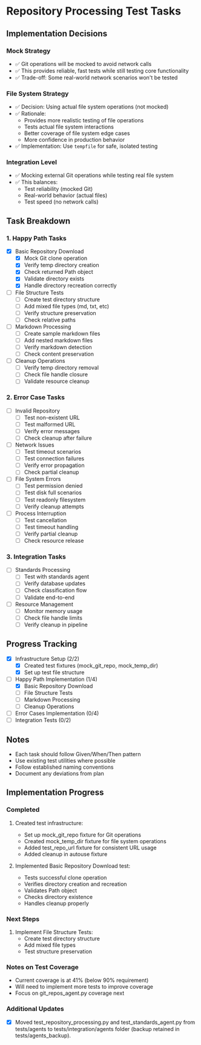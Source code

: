 # Repository Processing Test Tasks

## Implementation Decisions

### Mock Strategy
- ✅ Git operations will be mocked to avoid network calls
- ✅ This provides reliable, fast tests while still testing core functionality
- ✅ Trade-off: Some real-world network scenarios won't be tested

### File System Strategy
- ✅ Decision: Using actual file system operations (not mocked)
- ✅ Rationale: 
  - Provides more realistic testing of file operations
  - Tests actual file system interactions
  - Better coverage of file system edge cases
  - More confidence in production behavior
- ✅ Implementation: Use `tempfile` for safe, isolated testing

### Integration Level
- ✅ Mocking external Git operations while testing real file system
- ✅ This balances:
  - Test reliability (mocked Git)
  - Real-world behavior (actual files)
  - Test speed (no network calls)

## Task Breakdown

### 1. Happy Path Tasks
- [x] Basic Repository Download
  - [x] Mock Git clone operation
  - [x] Verify temp directory creation
  - [x] Check returned Path object
  - [x] Validate directory exists
  - [x] Handle directory recreation correctly

- [ ] File Structure Tests
  - [ ] Create test directory structure
  - [ ] Add mixed file types (md, txt, etc)
  - [ ] Verify structure preservation
  - [ ] Check relative paths

- [ ] Markdown Processing
  - [ ] Create sample markdown files
  - [ ] Add nested markdown files
  - [ ] Verify markdown detection
  - [ ] Check content preservation

- [ ] Cleanup Operations
  - [ ] Verify temp directory removal
  - [ ] Check file handle closure
  - [ ] Validate resource cleanup

### 2. Error Case Tasks
- [ ] Invalid Repository
  - [ ] Test non-existent URL
  - [ ] Test malformed URL
  - [ ] Verify error messages
  - [ ] Check cleanup after failure

- [ ] Network Issues
  - [ ] Test timeout scenarios
  - [ ] Test connection failures
  - [ ] Verify error propagation
  - [ ] Check partial cleanup

- [ ] File System Errors
  - [ ] Test permission denied
  - [ ] Test disk full scenarios
  - [ ] Test readonly filesystem
  - [ ] Verify cleanup attempts

- [ ] Process Interruption
  - [ ] Test cancellation
  - [ ] Test timeout handling
  - [ ] Verify partial cleanup
  - [ ] Check resource release

### 3. Integration Tasks
- [ ] Standards Processing
  - [ ] Test with standards agent
  - [ ] Verify database updates
  - [ ] Check classification flow
  - [ ] Validate end-to-end

- [ ] Resource Management
  - [ ] Monitor memory usage
  - [ ] Check file handle limits
  - [ ] Verify cleanup in pipeline

## Progress Tracking
- [x] Infrastructure Setup (2/2)
  - [x] Created test fixtures (mock_git_repo, mock_temp_dir)
  - [x] Set up test file structure
- [ ] Happy Path Implementation (1/4)
  - [x] Basic Repository Download
  - [ ] File Structure Tests
  - [ ] Markdown Processing
  - [ ] Cleanup Operations
- [ ] Error Cases Implementation (0/4)
- [ ] Integration Tests (0/2)

## Notes
- Each task should follow Given/When/Then pattern
- Use existing test utilities where possible
- Follow established naming conventions
- Document any deviations from plan

## Implementation Progress

### Completed
1. Created test infrastructure:
   - Set up mock_git_repo fixture for Git operations
   - Created mock_temp_dir fixture for file system operations
   - Added test_repo_url fixture for consistent URL usage
   - Added cleanup in autouse fixture

2. Implemented Basic Repository Download test:
   - Tests successful clone operation
   - Verifies directory creation and recreation
   - Validates Path object
   - Checks directory existence
   - Handles cleanup properly

### Next Steps
1. Implement File Structure Tests:
   - Create test directory structure
   - Add mixed file types
   - Test structure preservation

### Notes on Test Coverage
- Current coverage is at 41% (below 90% requirement)
- Will need to implement more tests to improve coverage
- Focus on git_repos_agent.py coverage next

### Additional Updates
- [x] Moved test_repository_processing.py and test_standards_agent.py from tests/agents to tests/integration/agents folder (backup retained in tests/agents_backup).
 